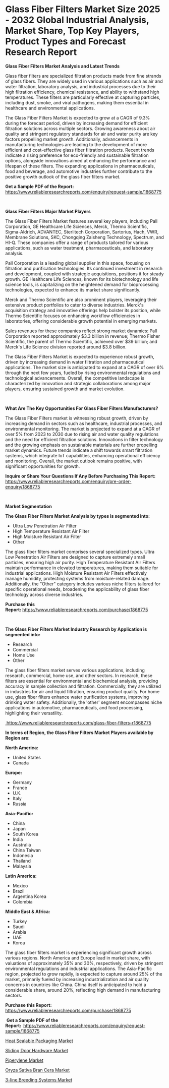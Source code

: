 <p><h1>Glass Fiber Filters Market Size 2025 - 2032 Global Industrial Analysis, Market Share, Top Key Players, Product Types and Forecast Research Report</h1></p><p><strong>Glass Fiber Filters Market Analysis and Latest Trends</strong></p>
<p><p>Glass fiber filters are specialized filtration products made from fine strands of glass fibers. They are widely used in various applications such as air and water filtration, laboratory analysis, and industrial processes due to their high filtration efficiency, chemical resistance, and ability to withstand high temperatures. These filters are particularly effective at capturing particles, including dust, smoke, and viral pathogens, making them essential in healthcare and environmental applications.</p><p>The Glass Fiber Filters Market is expected to grow at a CAGR of 9.3% during the forecast period, driven by increasing demand for efficient filtration solutions across multiple sectors. Growing awareness about air quality and stringent regulatory standards for air and water purity are key factors propelling market growth. Additionally, advancements in manufacturing technologies are leading to the development of more efficient and cost-effective glass fiber filtration products. Recent trends indicate a rising preference for eco-friendly and sustainable filtration options, alongside innovations aimed at enhancing the performance and lifespan of these filters. The expanding applications in pharmaceuticals, food and beverage, and automotive industries further contribute to the positive growth outlook of the glass fiber filters market.</p></p>
<p><strong>Get a Sample PDF of the Report:&nbsp;</strong> <a href="https://www.reliableresearchreports.com/enquiry/request-sample/1868775?utm_campaign=2128&utm_medium=2&utm_source=Github&utm_content=ia&utm_term=30012025&utm_id=glass-fiber-filters">https://www.reliableresearchreports.com/enquiry/request-sample/1868775</a></p>
<p>&nbsp;</p>
<p><strong>Glass Fiber Filters Major Market Players</strong></p>
<p><p>The Glass Fiber Filters Market features several key players, including Pall Corporation, GE Healthcare Life Sciences, Merck, Thermo Scientific, Sigma-Aldrich, ADVANTEC, Sterlitech Corporation, Sartorius, Hach, VWR, Membrane Solutions, SKC, Chongqing Zaisheng Technology, Spectrum, and HI-Q. These companies offer a range of products tailored for various applications, such as water treatment, pharmaceuticals, and laboratory analysis.</p><p>Pall Corporation is a leading global supplier in this space, focusing on filtration and purification technologies. Its continued investment in research and development, coupled with strategic acquisitions, positions it for steady growth. GE Healthcare Life Sciences, known for its biotechnology and life science tools, is capitalizing on the heightened demand for bioprocessing technologies, expected to enhance its market share significantly.</p><p>Merck and Thermo Scientific are also prominent players, leveraging their extensive product portfolios to cater to diverse industries. Merck's acquisition strategy and innovative offerings help bolster its position, while Thermo Scientific focuses on enhancing workflow efficiencies in laboratories, offering considerable growth potential in emerging markets.</p><p>Sales revenues for these companies reflect strong market dynamics: Pall Corporation reported approximately $3.3 billion in revenue; Thermo Fisher Scientific, the parent of Thermo Scientific, achieved over $39 billion; and Merck's Life Science division reported around $3.8 billion. </p><p>The Glass Fiber Filters Market is expected to experience robust growth, driven by increasing demand in water filtration and pharmaceutical applications. The market size is anticipated to expand at a CAGR of over 6% through the next few years, fueled by rising environmental regulations and technological advancements. Overall, the competitive landscape is characterized by innovation and strategic collaborations among major players, ensuring sustained growth and market evolution.</p></p>
<p>&nbsp;</p>
<p><strong>What Are The Key Opportunities For Glass Fiber Filters Manufacturers?</strong></p>
<p><p>The Glass Fiber Filters market is witnessing robust growth, driven by increasing demand in sectors such as healthcare, industrial processes, and environmental monitoring. The market is projected to expand at a CAGR of over 5% from 2023 to 2030 due to rising air and water quality regulations and the need for efficient filtration solutions. Innovations in filter technology and the growing emphasis on sustainable materials are further propelling market dynamics. Future trends indicate a shift towards smart filtration systems, which integrate IoT capabilities, enhancing operational efficiency and monitoring. Overall, the market outlook remains positive, with significant opportunities for growth.</p></p>
<p><strong>Inquire or Share Your Questions If Any Before Purchasing This Report:</strong> <a href="https://www.reliableresearchreports.com/enquiry/pre-order-enquiry/1868775?utm_campaign=2128&utm_medium=2&utm_source=Github&utm_content=ia&utm_term=30012025&utm_id=glass-fiber-filters">https://www.reliableresearchreports.com/enquiry/pre-order-enquiry/1868775</a></p>
<p>&nbsp;</p>
<p><strong>Market Segmentation</strong></p>
<p><strong>The Glass Fiber Filters Market Analysis by types is segmented into:</strong></p>
<p><ul><li>Ultra Low Penetration Air Filter</li><li>High Temperature Resistant Air Filter</li><li>High Moisture Resistant Air Filter</li><li>Other</li></ul></p>
<p><p>The glass fiber filters market comprises several specialized types. Ultra Low Penetration Air Filters are designed to capture extremely small particles, ensuring high air purity. High Temperature Resistant Air Filters maintain performance in elevated temperatures, making them suitable for industrial applications. High Moisture Resistant Air Filters effectively manage humidity, protecting systems from moisture-related damage. Additionally, the "Other" category includes various niche filters tailored for specific operational needs, broadening the applicability of glass fiber technology across diverse industries.</p></p>
<p><strong>Purchase this Report:&nbsp;</strong><a href="https://www.reliableresearchreports.com/purchase/1868775?utm_campaign=2128&utm_medium=2&utm_source=Github&utm_content=ia&utm_term=30012025&utm_id=glass-fiber-filters">https://www.reliableresearchreports.com/purchase/1868775</a></p>
<p>&nbsp;</p>
<p><strong>The Glass Fiber Filters Market Industry Research by Application is segmented into:</strong></p>
<p><ul><li>Research</li><li>Commercial</li><li>Home Use</li><li>Other</li></ul></p>
<p><p>The glass fiber filters market serves various applications, including research, commercial, home use, and other sectors. In research, these filters are essential for environmental and biochemical analysis, providing accuracy in sample collection and filtration. Commercially, they are utilized in industries for air and liquid filtration, ensuring product quality. For home use, glass fiber filters enhance water purification systems, improving drinking water safety. Additionally, the 'other' segment encompasses niche applications in automotive, pharmaceuticals, and food processing, highlighting their versatility.</p></p>
<p><a href="https://www.reliableresearchreports.com/glass-fiber-filters-r1868775?utm_campaign=2128&utm_medium=2&utm_source=Github&utm_content=ia&utm_term=30012025&utm_id=glass-fiber-filters">&nbsp;https://www.reliableresearchreports.com/glass-fiber-filters-r1868775</a></p>
<p><strong>In terms of Region, the Glass Fiber Filters Market Players available by Region are:</strong></p>
<p>
    <p> <strong> North America: </strong>
        <ul>
            <li>United States</li>
            <li>Canada</li>
        </ul>
        </p> 
    <p> <strong> Europe: </strong>
        <ul>
            <li>Germany</li>
            <li>France</li>
            <li>U.K.</li>
            <li>Italy</li>
            <li>Russia</li>
        </ul>
        </p> 
    <p> <strong> Asia-Pacific: </strong>
        <ul>
            <li>China</li>
            <li>Japan</li>
            <li>South Korea</li>
            <li>India</li>
            <li>Australia</li>
            <li>China Taiwan</li>
            <li>Indonesia</li>
            <li>Thailand</li>
            <li>Malaysia</li>
        </ul>
        </p> 
    <p> <strong> Latin America: </strong>
        <ul>
            <li>Mexico</li>
            <li>Brazil</li>
            <li>Argentina Korea</li>
            <li>Colombia</li>
        </ul>
        </p> 
    <p> <strong> Middle East & Africa: </strong>
        <ul>
            <li>Turkey</li>
            <li>Saudi</li>
            <li>Arabia</li>
            <li>UAE</li>
            <li>Korea</li>
        </ul>
    </p>
    </p>
<p><p>The glass fiber filters market is experiencing significant growth across various regions. North America and Europe lead in market share, with valuations of approximately 35% and 30%, respectively, driven by stringent environmental regulations and industrial applications. The Asia-Pacific region, projected to grow rapidly, is expected to capture around 25% of the market, primarily fueled by increasing industrialization and air quality concerns in countries like China. China itself is anticipated to hold a considerable share, around 20%, reflecting high demand in manufacturing sectors.</p></p>
<p><strong>Purchase this Report: </strong><a href="https://www.reliableresearchreports.com/purchase/1868775?utm_campaign=2128&utm_medium=2&utm_source=Github&utm_content=ia&utm_term=30012025&utm_id=glass-fiber-filters">https://www.reliableresearchreports.com/purchase/1868775</a></p>
<p>&nbsp;<strong>Get a Sample PDF of the Report:&nbsp;&nbsp;</strong><a href="https://www.reliableresearchreports.com/enquiry/request-sample/1868775?utm_campaign=2128&utm_medium=2&utm_source=Github&utm_content=ia&utm_term=30012025&utm_id=glass-fiber-filters">https://www.reliableresearchreports.com/enquiry/request-sample/1868775</a></p>
<p><strong></strong></p>
<p><p><a href="https://www.linkedin.com/pulse/factors-driving-growth-heat-sealable-packaging-market-ech3e?utm_campaign=2128&utm_medium=2&utm_source=Github&utm_content=ia&utm_term=30012025&utm_id=glass-fiber-filters">Heat Sealable Packaging Market</a></p><p><a href="https://github.com/rodinayygacklezi/Market-Research-Report-List-1/blob/main/sliding-door-hardware-market.md?utm_campaign=2128&utm_medium=2&utm_source=Github&utm_content=ia&utm_term=30012025&utm_id=glass-fiber-filters">Sliding Door Hardware Market</a></p><p><a href="https://github.com/hammelximalschid/Market-Research-Report-List-1/blob/main/piperylene-market.md?utm_campaign=2128&utm_medium=2&utm_source=Github&utm_content=ia&utm_term=30012025&utm_id=glass-fiber-filters">Piperylene Market</a></p><p><a href="https://www.linkedin.com/pulse/oryza-sativa-bran-cera-market-outlook-from-2025-2032-trends-6lm9e?utm_campaign=2128&utm_medium=2&utm_source=Github&utm_content=ia&utm_term=30012025&utm_id=glass-fiber-filters">Oryza Sativa Bran Cera Market</a></p><p><a href="https://www.linkedin.com/pulse/3-line-breeding-systems-market-research-report-identifying-te6ge?utm_campaign=2128&utm_medium=2&utm_source=Github&utm_content=ia&utm_term=30012025&utm_id=glass-fiber-filters">3-line Breeding Systems Market</a></p></p>